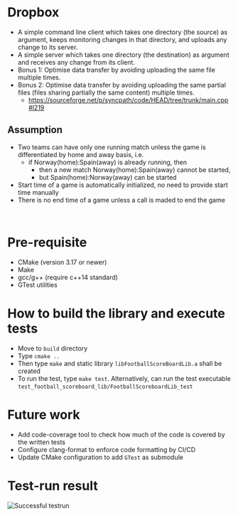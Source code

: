 # Dropbox
- A simple command line client which takes one directory (the source) as argument,
keeps monitoring changes in that directory, and uploads any change to its server.
- A simple server which takes one directory (the destination) as argument and
receives any change from its client.
- Bonus 1: Optimise data transfer by avoiding uploading the same file multiple times.
- Bonus 2: Optimise data transfer by avoiding uploading the same partial files (files sharing partially the same content) multiple times.
  - https://sourceforge.net/p/syncpath/code/HEAD/tree/trunk/main.cpp#l219

## Assumption
- Two teams can have only one running match unless the game is differentiated by home and away basis, i.e.
    - if Norway(home):Spain(away) is already running, then
      - then a new match Norway(home):Spain(away) cannot be started,
      - but Spain(home):Norway(away) can be started
- Start time of a game is automatically initialized, no need to provide start time manually
- There is no end time of a game unless a call is maded to end the game

</br>

# Pre-requisite
- CMake (version 3.17 or newer)
- Make
- gcc/g++ (require c++14 standard)
- GTest utilities

# How to build the library and execute tests
- Move to `build` directory
- Type `cmake ..`
- Then type `make` and static library `libFootballScoreBoardLib.a` shall be created
- To run the test, type `make test`. Alternatively, can run the test executable
  `test_football_scoreboard_lib/FootballScoreboardLib_test`

# Future work
- Add code-coverage tool to check how much of the code is covered by the written tests
- Configure clang-format to enforce code formatting by CI/CD
- Update CMake configuration to add `GTest` as submodule

# Test-run result
![Successful testrun](docs/test_result.png)
